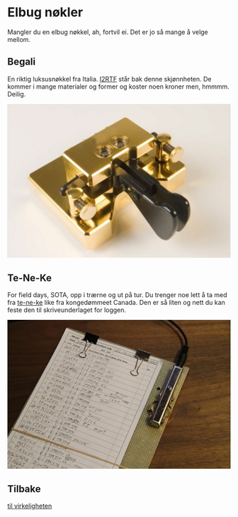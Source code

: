 # Elbug nøkler

Mangler du en elbug nøkkel, ah, fortvil ei. Det er jo så mange å velge mellom.

## Begali
En riktig luksusnøkkel fra Italia. <a href = "http://i2rtf.com/" target = "_blank">I2RTF</a> står bak denne skjønnheten. De kommer i mange materialer og former og koster noen kroner men, hmmmm. Deilig.

<img src="https://raw.githubusercontent.com/LA9IHA/piBug/main/bullen/assets/begali.jpg">

## Te-Ne-Ke
For field days, SOTA, opp i trærne og ut på tur. Du trenger noe lett å ta med fra <a href = "https://w8cso.org/te-ne-ke/">te-ne-ke</a> like fra kongedømmeet Canada. Den er så liten og nett du kan feste den til skriveunderlaget for loggen.

<img src = "https://raw.githubusercontent.com/LA9IHA/piBug/main/bullen/assets/tnk.jpg">



## Tilbake
<a href = "https://github.com/LA9IHA/piBug/tree/main/bullen">til virkeligheten</a>
